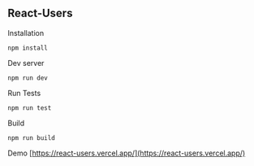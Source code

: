 ## React-Users

Installation

    npm install

Dev server

    npm run dev

Run Tests

    npm run test

Build

    npm run build

Demo
[https://react-users.vercel.app/](https://react-users.vercel.app/)

